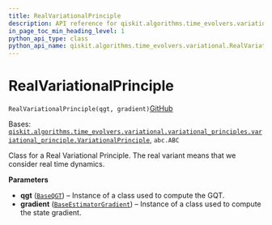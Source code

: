 ```yaml
---
title: RealVariationalPrinciple
description: API reference for qiskit.algorithms.time_evolvers.variational.RealVariationalPrinciple
in_page_toc_min_heading_level: 1
python_api_type: class
python_api_name: qiskit.algorithms.time_evolvers.variational.RealVariationalPrinciple
---
```


# RealVariationalPrinciple

<span id="qiskit.algorithms.time_evolvers.variational.RealVariationalPrinciple" />

`RealVariationalPrinciple(qgt, gradient)`[GitHub](https://github.com/qiskit/qiskit/tree/stable/0.41/qiskit/algorithms/time_evolvers/variational/variational_principles/real_variational_principle.py "view source code")

Bases: [`qiskit.algorithms.time_evolvers.variational.variational_principles.variational_principle.VariationalPrinciple`](qiskit.algorithms.time_evolvers.variational.VariationalPrinciple "qiskit.algorithms.time_evolvers.variational.variational_principles.variational_principle.VariationalPrinciple"), `abc.ABC`

Class for a Real Variational Principle. The real variant means that we consider real time dynamics.

**Parameters**

*   **qgt** ([`BaseQGT`](qiskit.algorithms.gradients.BaseQGT "qiskit.algorithms.gradients.base_qgt.BaseQGT")) – Instance of a class used to compute the GQT.
*   **gradient** ([`BaseEstimatorGradient`](qiskit.algorithms.gradients.BaseEstimatorGradient "qiskit.algorithms.gradients.base_estimator_gradient.BaseEstimatorGradient")) – Instance of a class used to compute the state gradient.


